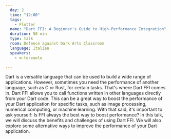 ```yaml
---
  day: 2
  time: "12:00"
  tags:
    - Flutter
  name: "Dart FFI: A Beginner's Guide to High-Performance Integration"
  duration: 50 min
  type: talk
  room: Defence against Dark Arts Classroom
  language: Italian
  speakers:
    - m-terzuolo

---
```

Dart is a versatile language that can be used to build a wide range of applications. However, sometimes you need the performance of another language, such as C or Rust, for certain tasks. That's where Dart FFI comes in. Dart FFI allows you to call functions written in other languages directly from your Dart code. This can be a great way to boost the performance of your Dart application for specific tasks, such as image processing, numerical computing, or machine learning. With that said, it's important to ask yourself: Is FFI always the best way to boost performance? In this talk, we will discuss the benefits and challenges of using Dart FFI. We will also explore some alternative ways to improve the performance of your Dart application.
  